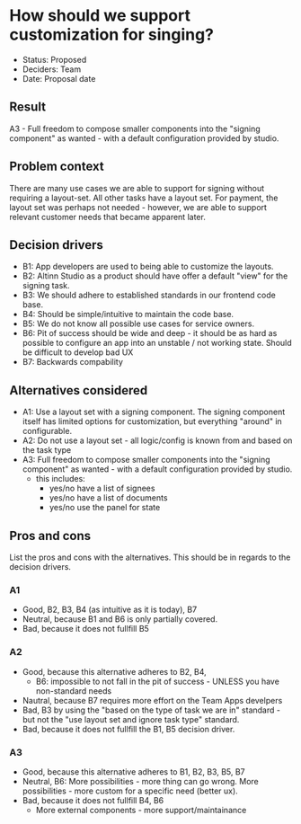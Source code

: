 # How should we support customization for singing?

-   Status: Proposed
-   Deciders: Team
-   Date: Proposal date

## Result

A3 - Full freedom to compose smaller components into the "signing component" as wanted - with a default configuration provided by studio.

## Problem context

There are many use cases we are able to support for signing without requiring a layout-set.
All other tasks have a layout set. For payment, the layout set was perhaps not needed - however, we are able to support relevant customer needs that became apparent later.

## Decision drivers

-   B1: App developers are used to being able to customize the layouts.
-   B2: Altinn Studio as a product should have offer a default "view" for the signing task.
-   B3: We should adhere to established standards in our frontend code base.
-   B4: Should be simple/intuitive to maintain the code base.
-   B5: We do not know all possible use cases for service owners.
-   B6: Pit of success should be wide and deep - it should be as hard as possible to configure an app into an unstable / not working state. Should be difficult to develop bad UX
-   B7: Backwards compability

## Alternatives considered

-   A1: Use a layout set with a signing component. The signing component itself has limited options for customization, but everything "around" in configurable.
-   A2: Do not use a layout set - all logic/config is known from and based on the task type
-   A3: Full freedom to compose smaller components into the "signing component" as wanted - with a default configuration provided by studio.
    -   this includes:
        -   yes/no have a list of signees
        -   yes/no have a list of documents
        -   yes/no use the panel for state

## Pros and cons

List the pros and cons with the alternatives. This should be in regards to the decision drivers.

### A1

-   Good, B2, B3, B4 (as intuitive as it is today), B7
-   Neutral, because B1 and B6 is only partially covered.
-   Bad, because it does not fullfill B5

### A2

-   Good, because this alternative adheres to B2, B4,
    -   B6: impossible to not fall in the pit of success - UNLESS you have non-standard needs
-   Nautral, because B7 requires more effort on the Team Apps develpers
-   Bad, B3 by using the "based on the type of task we are in" standard - but not the "use layout set and ignore task type" standard.
-   Bad, because it does not fullfill the B1, B5 decision driver.

### A3

-   Good, because this alternative adheres to B1, B2, B3, B5, B7
-   Neutral, B6: More possibilities - more thing can go wrong. More possibilities - more custom for a specific need (better ux).
-   Bad, because it does not fullfill B4, B6
    -   More external components - more support/maintainance
